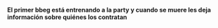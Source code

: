 **El primer bbeg está entrenando a la party y cuando se muere les deja información sobre quiénes los contratan**